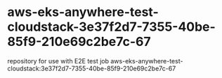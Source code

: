 # aws-eks-anywhere-test-cloudstack-3e37f2d7-7355-40be-85f9-210e69c2be7c-67
repository for use with E2E test job aws-eks-anywhere-test-cloudstack:3e37f2d7-7355-40be-85f9-210e69c2be7c-67
